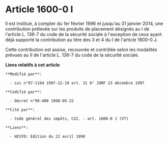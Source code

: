 # Article 1600-0 I

Il est institué, à compter du 1er février 1996 et jusqu'au 31 janvier 2014, une contribution prélevée sur les produits de
placement désignés au I de l'article L. 136-7 du code de la sécurité sociale à l'exception de ceux ayant déjà supporté la
contribution au titre des 3 et 4 du I de l'article 1600-0 J.

Cette contribution est assise, recouvrée et contrôlée selon les modalités prévues au II de l'article L. 136-7 du code de la
sécurité sociale.

**Liens relatifs à cet article**

	**Modifié par**:

	  - Loi n°97-1164 1997-12-19 art. 31 6° JORF 23 décembre 1997

	**Codifié par**:

	  - Décret n°98-400 1998-05-22

	**Cité par**:

	  - Code général des impôts, CGI. - art. 1600-0 J (VT)

	**Liens**:

	  - HISTO: Edition du 22 avril 1998
